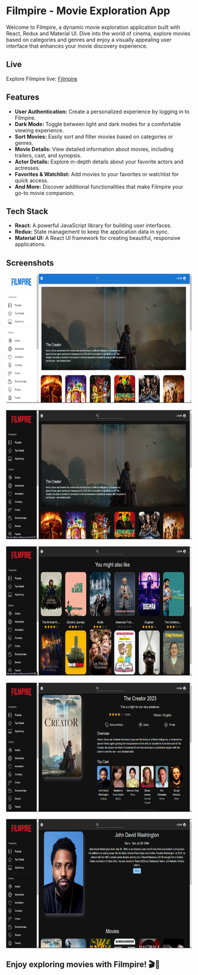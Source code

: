 # Filmpire - Movie Exploration App

Welcome to Filmpire, a dynamic movie exploration application built with React, Redux and Material UI. Dive into the world of cinema, explore movies based on categories and genres and enjoy a visually appealing user interface that enhances your movie discovery experience.

## Live

Explore Filmpire live: [Filmpire](https://yy-filmpire.netlify.app/)

## Features

- **User Authentication:** Create a personalized experience by logging in to Filmpire.
- **Dark Mode:** Toggle between light and dark modes for a comfortable viewing experience.
- **Sort Movies:** Easily sort and filter movies based on categories or genres.
- **Movie Details:** View detailed information about movies, including trailers, cast, and synopsis.
- **Actor Details:** Explore in-depth details about your favorite actors and actresses.
- **Favorites & Watchlist:** Add movies to your favorites or watchlist for quick access.
- **And More:** Discover additional functionalities that make Filmpire your go-to movie companion.

## Tech Stack

- **React:** A powerful JavaScript library for building user interfaces.
- **Redux:** State management to keep the application data in sync.
- **Material UI:** A React UI framework for creating beautiful, responsive applications.

## Screenshots

<div style="display: flex; flex-wrap: wrap; justify-content: center; align-items: center; gap:20px">
<img src="./public/images/homePage_light.png" width="600px" height="350px">
<img src="./public/images/homePage_dark.png" width="600px" height="350px">
<img src="./public/images/moviesPage.png" width="600px" height="350px">
<img src="./public/images/movieDetailPage.png" width="600px" height="350px">
<img src="./public/images/actorDetailPage.png" width="600px" height="350px">
</div>

## Enjoy exploring movies with Filmpire! 🎬🍿
